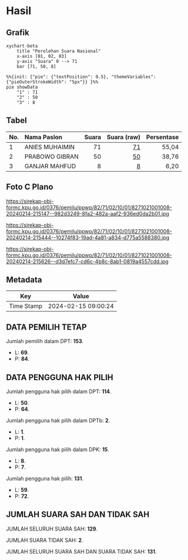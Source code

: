 # Hasil

## Grafik

```mermaid
xychart-beta
    title "Perolehan Suara Nasional"
    x-axis [01, 02, 03]
    y-axis "Suara" 0 --> 71
    bar [71, 50, 8]
```

```mermaid
%%{init: {"pie": {"textPosition": 0.5}, "themeVariables": {"pieOuterStrokeWidth": "5px"}} }%%
pie showData
    "1" : 71
    "2" : 50
    "3" : 8
```

## Tabel

| No. | Nama Paslon    | Suara | Suara (raw) | Persentase |
|:--- |:-------------- | -----:| -----------:| ----------:|
| 1   | ANIES MUHAIMIN | 71    | [71][p-1]   | 55,04      |
| 2   | PRABOWO GIBRAN | 50    | [50][p-2]   | 38,76      |
| 3   | GANJAR MAHFUD  | 8     | [8][p-3]    | 6,20       |


[p-1]: https://github.com/gigit-pemilu/pemilu-2024/blob/main/pilpres/hitung-suara/sub/82-maluku-utara/sub/71-kota-ternate/sub/02-kota-ternate-selatan/sub/1001-sasa/sub/008-tps/sub/paslon-1.txt
[p-2]: https://github.com/gigit-pemilu/pemilu-2024/blob/main/pilpres/hitung-suara/sub/82-maluku-utara/sub/71-kota-ternate/sub/02-kota-ternate-selatan/sub/1001-sasa/sub/008-tps/sub/paslon-2.txt
[p-3]: https://github.com/gigit-pemilu/pemilu-2024/blob/main/pilpres/hitung-suara/sub/82-maluku-utara/sub/71-kota-ternate/sub/02-kota-ternate-selatan/sub/1001-sasa/sub/008-tps/sub/paslon-3.txt

## Foto C Plano

https://sirekap-obj-formc.kpu.go.id/0376/pemilu/ppwp/82/71/02/10/01/8271021001008-20240214-215147--982d3249-8fa2-482a-aaf2-936ed0da2b01.jpg

https://sirekap-obj-formc.kpu.go.id/0376/pemilu/ppwp/82/71/02/10/01/8271021001008-20240214-215444--10274f83-19ad-4a81-a834-d775a5588380.jpg

https://sirekap-obj-formc.kpu.go.id/0376/pemilu/ppwp/82/71/02/10/01/8271021001008-20240214-215626--d3d7efc7-cd6c-4b8c-8ab1-0819a4557cdd.jpg


## Metadata

| Key        | Value               |
| ---------- | ------------------- |
| Time Stamp | 2024-02-15 09:00:24 |


## DATA PEMILIH TETAP

Jumlah pemilih dalam DPT: **153**.
 * L: **69**.
 * P: **84**.

## DATA PENGGUNA HAK PILIH

Jumlah pengguna hak pilih dalam DPT: **114**.
 * L: **50**.
 * P: **64**.

Jumlah pengguna hak pilih dalam DPTb: **2**.
 * L: **1**.
 * P: **1**.

Jumlah pengguna hak pilih dalam DPK: **15**.
 * L: **8**.
 * P: **7**.

Jumlah pengguna hak pilih: **131**.
 * L: **59**.
 * P: **72**.

## JUMLAH SUARA SAH DAN TIDAK SAH

JUMLAH SELURUH SUARA SAH: **129**.

JUMLAH SUARA TIDAK SAH: **2**.

JUMLAH SELURUH SUARA SAH DAN SUARA TIDAK SAH: **131**.


